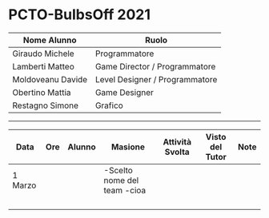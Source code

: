 # PCTO-BulbsOff 2021

Nome Alunno | Ruolo
| - | - |
| Giraudo Michele | Programmatore
| Lamberti Matteo | Game Director / Programmatore
| Moldoveanu Davide | Level Designer / Programmatore
| Obertino Mattia | Game Designer
| Restagno Simone | Grafico

----------------------------

Data | Ore | Alunno | Masione | Attività Svolta | Visto del Tutor | Note
| - | - | - | - | - | - | - |
| 1 Marzo |  |  | -Scelto nome del team -cioa | |
| | | | | |
| | | | | |
| | | | | |
| | | | | |
